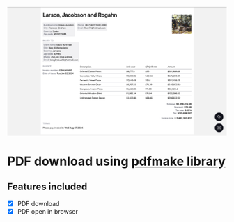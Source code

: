 ![Screenshot 1](/public/screenshot1.png)

# PDF download using [pdfmake library](http://pdfmake.org/)

## Features included

-   [x] PDF download
-   [x] PDF open in browser
